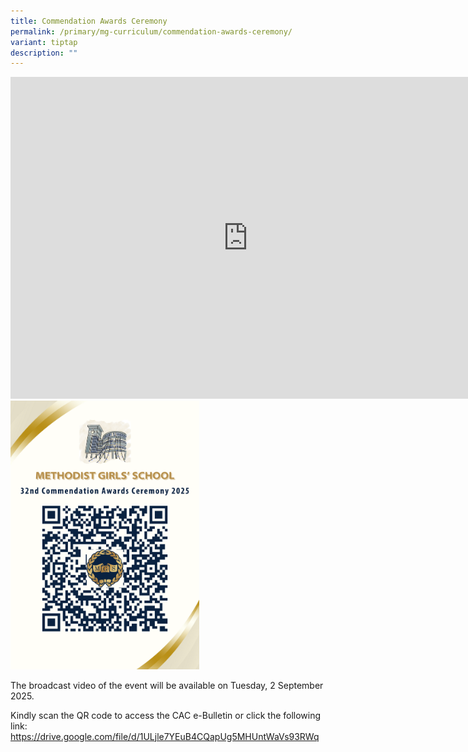 ```yaml
---
title: Commendation Awards Ceremony
permalink: /primary/mg-curriculum/commendation-awards-ceremony/
variant: tiptap
description: ""
---
```

<div class="iframe-wrapper">
<iframe height="515" width="760" allowfullscreen="true" frameborder="0" src="https://www.youtube.com/embed/2mxIcGVl9VI?si=LlMrmljDACOxQqHG"></iframe>
</div>
<div class="isomer-image-wrapper">
<img style="width: 60%;" height="auto" width="100%" alt="" src="/images/Pri.png">
</div>
<p>The broadcast video of the event will be available on Tuesday, 2 September
2025.
<br>
</p>
<p>Kindly scan the QR code to access the CAC e-Bulletin or click the following
link: <a href="https://drive.google.com/file/d/1ULjle7YEuB4CQapUg5MHUntWaVs93RWq" rel="noopener noreferrer nofollow" target="_blank">https://drive.google.com/file/d/1ULjle7YEuB4CQapUg5MHUntWaVs93RWq</a>
</p>
<p></p>
<p></p>
<p></p>